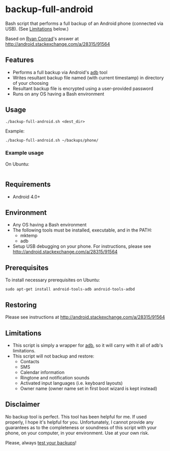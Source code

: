 # backup-full-android
Bash script that performs a full backup of an Android phone (connected via USB).  (See [Limitations](#limitations) below.)

Based on [Ryan Conrad](https://android.stackexchange.com/users/1951/ryan-conrad)'s answer at http://android.stackexchange.com/a/28315/91564

## Features

* Performs a full backup via Android's [adb](https://developer.android.com/tools/help/adb.html) tool
* Writes resultant backup file named (with current timestamp) in directory of your choosing
* Resultant backup file is encrypted using a user-provided password
* Runs on any OS having a Bash environment

## Usage

```
./backup-full-android.sh <dest_dir> 
```
Example:
```
./backup-full-android.sh ~/backups/phone/
```

### Example usage
On Ubuntu:
```
```

## Requirements

* Android 4.0+

## Environment

* Any OS having a Bash environment
* The following tools must be installed, executable, and in the PATH:
    * mktemp
    * adb
* Setup USB debugging on your phone.  For instructions, please see http://android.stackexchange.com/a/28315/91564

## Prerequisites

To install necessary prerequisites on Ubuntu:

    sudo apt-get install android-tools-adb android-tools-adbd

## Restoring

Please see instructions at http://android.stackexchange.com/a/28315/91564

## Limitations

* This script is simply a wrapper for [adb](https://developer.android.com/tools/help/adb.html), so it will carry with it all of adb's limitations.
* This script will not backup and restore:
    * Contacts
    * SMS
    * Calendar information
    * Ringtone and notification sounds
    * Activated input languages (i.e. keyboard layouts)
    * Owner name (owner name set in first boot wizard is kept instead)

## Disclaimer

No backup tool is perfect.  This tool has been helpful for me.  If used properly, I hope it's helpful for you.  Unfortunately, I cannot provide any guarantees as to the completeness or soundness of this script with your phone, on your computer, in your environment.  Use at your own risk.

Please, always [test your backups](http://searchdatabackup.techtarget.com/tip/Backup-and-recovery-basics-Testing-your-backups)!

